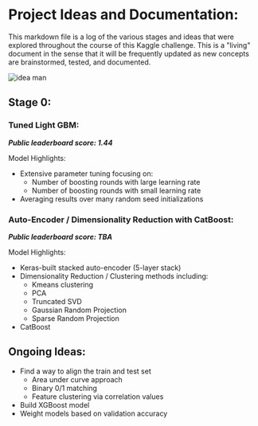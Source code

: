 # Project Ideas and Documentation:
This markdown file is a log of the various stages and ideas that were explored throughout the course of this Kaggle challenge. This is a "living" document in the sense that it will be frequently updated as new concepts are brainstormed, tested, and documented.

![idea man]()

## Stage 0:
### Tuned Light GBM:
***Public leaderboard score: 1.44***

Model Highlights:
* Extensive parameter tuning focusing on:
  * Number of boosting rounds with large learning rate
  * Number of boosting rounds with small learning rate
* Averaging results over many random seed initializations

### Auto-Encoder / Dimensionality Reduction with CatBoost:
***Public leaderboard score: TBA***

Model Highlights:
* Keras-built stacked auto-encoder (5-layer stack)
* Dimensionality Reduction / Clustering methods including:
  * Kmeans clustering
  * PCA
  * Truncated SVD
  * Gaussian Random Projection
  * Sparse Random Projection
* CatBoost

## Ongoing Ideas:
* Find a way to align the train and test set
  * Area under curve approach
  * Binary 0/1 matching
  * Feature clustering via correlation values
* Build XGBoost model
* Weight models based on validation accuracy
